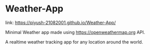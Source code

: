 # Weather-App
link: https://piyush-21082001.github.io/Weather-App/

Minimal Weather app made using https://openweathermap.org API.

A realtime weather tracking app for any location around the world.
